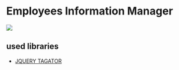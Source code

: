 # Employees Information Manager

![](https://github.com/Kallaf/Employees-information-manager-/blob/master/Screenshots/try.gif?raw=true)

## used libraries

- [JQUERY TAGATOR](https://www.jqueryscript.net/form/Tag-Input-With-Autocomplete-jQuery-Tagator.html)